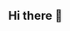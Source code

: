 ## Hi there 👋

<!--
**BartokRichard/BartokRichard** is a ✨ _special_ ✨ repository because its `README.md` (this file) appears on your GitHub profile.

# Hi there 👋

![Profile views](https://komarev.com/ghpvc/?username=BartokRichard&color=brightgreen&label=Profile+views)

## 💻 About me 🎵 ⚽

👋 Hello there! My name is Bartok Richárd-Tibor, and I'm a Full Stack/Software Developer based in Miercurea-Ciuc, Harghita, Romania.

## 💼 Work Experience

### WordPress Developer @ CamelCoding (June 2023 - August 2023)
Development and maintenance of WordPress WooCommerce E-commerce platforms.

### System Administrator @ Harghita County Council (September 2024 - Present)
Process automation with Python, Linux system administration, and ZeroTrust Cyber Security system management.

### Personal Trainer @ Logiscool România (October 2024 - Present)
Guiding and teaching students in coding and computer science.

## 🖥️ 🎨 Language Palette

![PHP](https://img.shields.io/badge/-PHP-777BB4?style=flat&logo=php&logoColor=white)
![JavaScript](https://img.shields.io/badge/-JavaScript-F7DF1E?style=flat&logo=javascript&logoColor=black)
![HTML5](https://img.shields.io/badge/-HTML5-E34F26?style=flat&logo=html5&logoColor=white)
![CSS3](https://img.shields.io/badge/-CSS3-1572B6?style=flat&logo=css3&logoColor=white)
![MySQL](https://img.shields.io/badge/-MySQL-4479A1?style=flat&logo=mysql&logoColor=white)
![VSCode](https://img.shields.io/badge/-VSCode-007ACC?style=flat&logo=visual-studio-code&logoColor=white)
![Python](https://img.shields.io/badge/-Python-3776AB?style=flat&logo=python&logoColor=white)
![PyCharm](https://img.shields.io/badge/-PyCharm-000000?style=flat&logo=pycharm&logoColor=white)
![Java](https://img.shields.io/badge/-Java-007396?style=flat&logo=java&logoColor=white)
![Kotlin](https://img.shields.io/badge/-Kotlin-0095D5?style=flat&logo=kotlin&logoColor=white)

## 💬 💬 Reach Me

[![Gmail](https://img.shields.io/badge/-Gmail-EA4335?style=flat&logo=gmail&logoColor=white)](mailto:richardbartok2002@gmail.com)
[![LinkedIn](https://img.shields.io/badge/-LinkedIn-0A66C2?style=flat&logo=linkedin&logoColor=white)](https://[www.linkedin.com/in/your-profile/](https://www.linkedin.com/in/richárd-bartok-418720288/))
